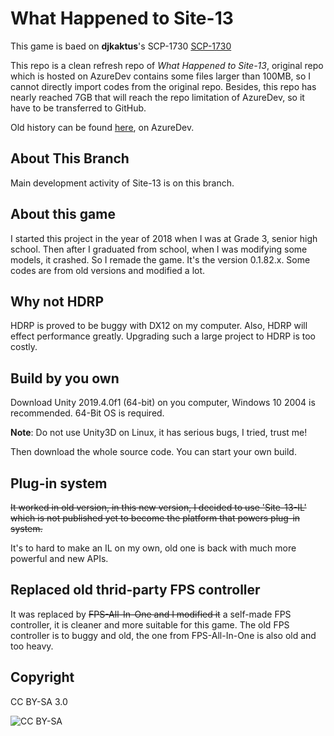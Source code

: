 # What Happened to Site-13

This game is baed on **djkaktus**'s SCP-1730 [SCP-1730](http://www.scp-wiki.net/scp-1730)

This repo is a clean refresh repo of *What Happened to Site-13*, original repo which is hosted on AzureDev contains some files larger than 100MB, so I cannot directly import codes from the original repo. Besides, this repo has nearly reached 7GB that will reach the repo limitation of AzureDev, so it have to be transferred to GitHub.

Old history can be found [here](https://dev.azure.com/extGOC/_git/What%20Happened%20to%20Site-13), on AzureDev.

## About This Branch

Main development activity of Site-13 is on this branch.

## About this game

I started this project in the year of 2018 when I was at Grade 3, senior high school. Then after I graduated from school, when I was modifying some models, it crashed. So I remade the game. It's the version 0.1.82.x. Some codes are from old versions and modified a lot.

## Why not HDRP

HDRP is proved to be buggy with DX12 on my computer. Also, HDRP will effect performance greatly. Upgrading such a large project to HDRP is too costly.

## Build by you own

Download Unity 2019.4.0f1 (64-bit) on you computer, Windows 10 2004 is recommended. 64-Bit OS is required.

**Note**: Do not use Unity3D on Linux, it has serious bugs, I tried, trust me!

Then download the whole source code. You can start your own build.

## Plug-in system

~~It worked in old version, in this new version, I decided to use 'Site-13-IL' which is not published yet to become the platform that powers plug-in system.~~

It's to hard to make an IL on my own, old one is back with much more powerful and new APIs.

## Replaced old thrid-party FPS controller

It was replaced by ~~FPS-All-In-One and I modified it~~ a self-made FPS controller, it is cleaner and more suitable for this game. The old FPS controller is to buggy and old, the one from FPS-All-In-One is also old and too heavy.

## Copyright

CC BY-SA 3.0

![CC BY-SA](https://mirrors.creativecommons.org/presskit/buttons/88x31/svg/by-sa.svg)
